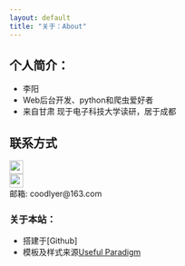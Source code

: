 ```yaml
---
layout: default
title: "关于：About"
---
```


## 个人简介：

* 李阳
* Web后台开发、python和爬虫爱好者
* 来自甘肃 现于电子科技大学读研，居于成都

## 联系方式

<p class="contact">
 <a href="http://weibo.com/u/1709706637" title="微博联系我"><img src="http://tva4.sinaimg.cn/crop.0.0.750.750.180/65e80d8djw8f6q82lrz7fj20ku0kuaaf.jpg" width="24" height="24" style="display:inline-block;vertical-align:middle"></a><br/>
 <a href="https://github.com/coodlyer" title="Github联系我"><img src="http://www.github.com/favicon.ico" width="24" height="24" style="display:inline-block;vertical-align:middle"></a><br/>
邮箱: coodlyer@163.com
</p>

### 关于本站：

* 搭建于[Github]
* 模板及样式来源[Useful Paradigm](https://github.com/EZLippi/EZLippi.github.io)

